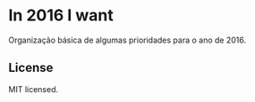 In 2016 I want
===========

Organização básica de algumas prioridades para o ano de 2016.

## License
MIT licensed.
